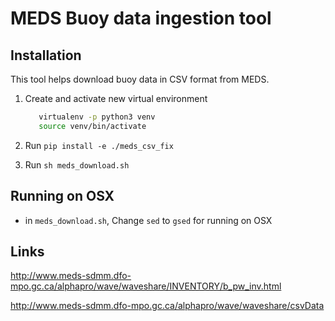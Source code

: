 # MEDS Buoy data ingestion tool

## Installation

This tool helps download buoy data in CSV format from MEDS.

1. Create and activate new virtual environment

   ```sh
      virtualenv -p python3 venv
      source venv/bin/activate
   ```

1. Run `pip install -e ./meds_csv_fix`
1. Run `sh meds_download.sh`

## Running on OSX

- in `meds_download.sh`, Change `sed` to `gsed` for running on OSX

## Links

http://www.meds-sdmm.dfo-mpo.gc.ca/alphapro/wave/waveshare/INVENTORY/b_pw_inv.html

http://www.meds-sdmm.dfo-mpo.gc.ca/alphapro/wave/waveshare/csvData
